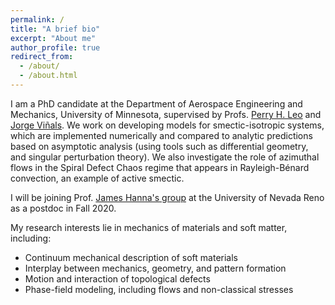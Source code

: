```yaml
---
permalink: /
title: "A brief bio"
excerpt: "About me"
author_profile: true
redirect_from: 
  - /about/
  - /about.html
---
```


I am a PhD candidate at the Department of Aerospace Engineering and Mechanics, University of Minnesota, supervised by Profs. [Perry H. Leo](https://cse.umn.edu/aem/perry-h-leo) and [Jorge Viñals](https://www.physics.umn.edu/people/vinals.html). We work on developing models for smectic-isotropic systems, which are implemented numerically and compared to analytic predictions based on asymptotic analysis (using tools such as differential geometry, and singular perturbation theory). We also investigate the role of azimuthal flows in the Spiral Defect Chaos regime that appears in Rayleigh-Bénard convection, an example of active smectic.

I will be joining Prof. [James Hanna's group](https://cmag.neocities.org/index.html) at the University of Nevada Reno as a postdoc in Fall&#160;2020.

My research interests lie in mechanics of materials and soft matter, including:

* Continuum mechanical description of soft materials
* Interplay between mechanics, geometry, and pattern formation
* Motion and interaction of topological defects
* Phase-field modeling, including flows and non-classical stresses

